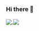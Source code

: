 ### Hi there 👋

<!--
**lboyd93/lboyd93** is a ✨ _special_ ✨ repository because its `README.md` (this file) appears on your GitHub profile.

Here are some ideas to get you started:

- 🔭 I’m currently working on ...
- 🌱 I’m currently learning ...
- 👯 I’m looking to collaborate on ...
- 🤔 I’m looking for help with ...
- 💬 Ask me about ...
- 📫 How to reach me: ...
- 😄 Pronouns: ...
- ⚡ Fun fact: ...
-->

<a href="https://github.com/lboyd93/github-readme-stats">
  <img align="center" src="https://github-readme-stats.vercel.app/api?username=lboyd93&theme=dracula" />
</a>
<a href="https://github.com/lboyd93/github-readme-stats">
  <img align="center" src="https://github-readme-stats.vercel.app/api/top-langs/?username=lboyd93&layout=compact)" />
</a>
